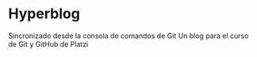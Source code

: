 # Hyperblog
Sincronizado desde la consola de comandos de Git
Un blog para el curso de Git y GitHub de Platzi

